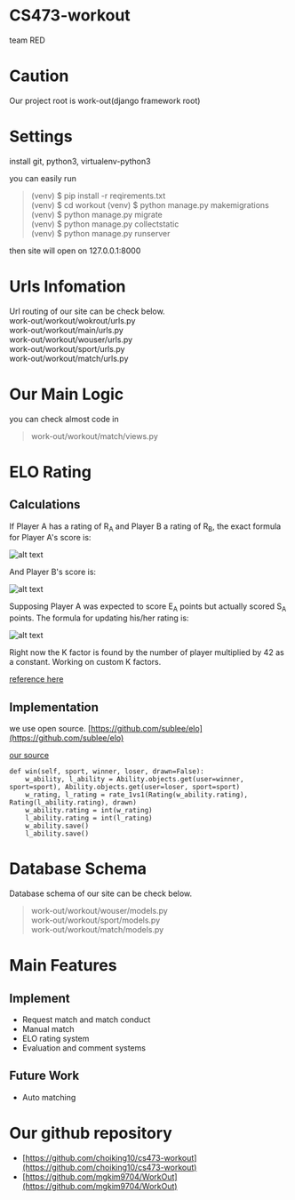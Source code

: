 # CS473-workout
team RED 

# Caution 
Our project root is work-out(django framework root)

# Settings
install git, python3, virtualenv-python3

you can easily run  

> (venv) $ pip install -r reqirements.txt   
> (venv) $ cd workout
> (venv) $ python manage.py makemigrations  
> (venv) $ python manage.py migrate  
> (venv) $ python manage.py collectstatic  
> (venv) $ python manage.py runserver  

then site will open on 127.0.0.1:8000  

# Urls Infomation
Url routing of our site can be check below.  
work-out/workout/wokrout/urls.py  
work-out/workout/main/urls.py  
work-out/workout/wouser/urls.py  
work-out/workout/sport/urls.py  
work-out/workout/match/urls.py  

# Our Main Logic
you can check almost code in   
> work-out/workout/match/views.py  

# ELO Rating
## Calculations
If Player A has a rating of R<sub>A</sub> and Player B a rating of R<sub>B</sub>, the exact formula for Player A's score is:

![alt text](https://wikimedia.org/api/rest_v1/media/math/render/svg/51346e1c65f857c0025647173ae48ddac904adcb)

And Player B's score is:

![alt text](https://wikimedia.org/api/rest_v1/media/math/render/svg/4b340e7d15e61ee7d90f428dcf7f4b3c049d89ff)

Supposing Player A was expected to score E<sub>A</sub> points but actually scored S<sub>A</sub> points. The formula for updating his/her rating is:

![alt text](https://wikimedia.org/api/rest_v1/media/math/render/svg/09a11111b433582eccbb22c740486264549d1129)

Right now the K factor is found by the number of player multiplied by 42 as a constant. Working on custom K factors.

[reference here](https://github.com/HankMD/EloPy/blob/master/README.md)

## Implementation
we use open source.
[https://github.com/sublee/elo](https://github.com/sublee/elo)

[our source](https://github.com/choiking10/cs473-workout/blob/f179291e8f96f141b3462a7e42638b5480daef39/work-out/workout/match/views.py#L115-L135)
```
def win(self, sport, winner, loser, drawn=False):
    w_ability, l_ability = Ability.objects.get(user=winner, sport=sport), Ability.objects.get(user=loser, sport=sport)
    w_rating, l_rating = rate_1vs1(Rating(w_ability.rating), Rating(l_ability.rating), drawn)
    w_ability.rating = int(w_rating)
    l_ability.rating = int(l_rating)
    w_ability.save()
    l_ability.save()
```

# Database Schema

Database schema of our site can be check below.  

> work-out/workout/wouser/models.py  
> work-out/workout/sport/models.py  
> work-out/workout/match/models.py  


# Main Features

## Implement
- Request match and match conduct
- Manual match
- ELO rating system
- Evaluation and comment systems

## Future Work
- Auto matching


# Our github repository
 - [https://github.com/choiking10/cs473-workout](https://github.com/choiking10/cs473-workout)
 - [https://github.com/mgkim9704/WorkOut](https://github.com/mgkim9704/WorkOut)